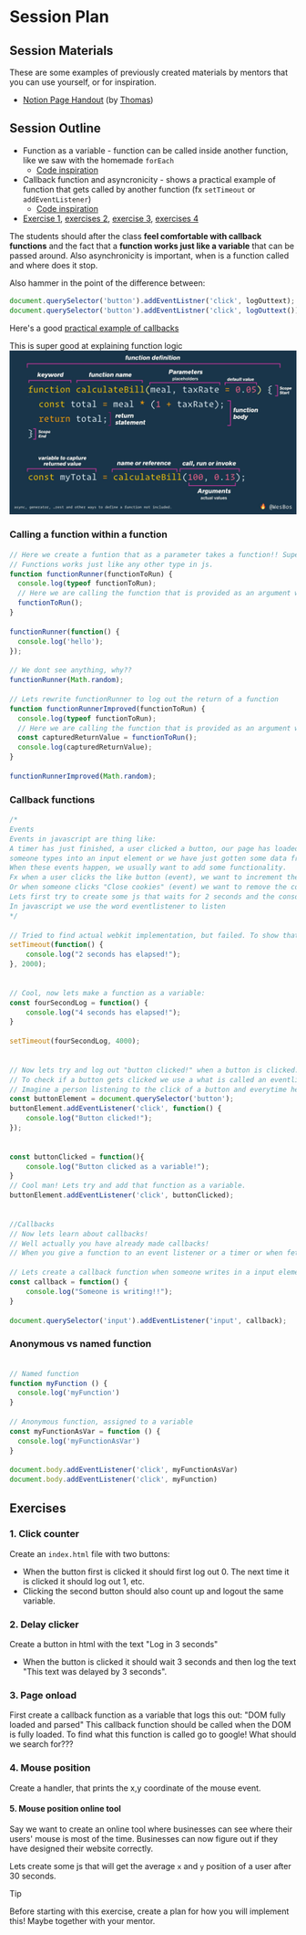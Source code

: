# Session Plan

## Session Materials

<!-- Previously used slides, docs or any other materials that future mentors could get value from should be listed here. If we don't have any (yet), this section can be removed. -->

These are some examples of previously created materials by mentors that you can use yourself, or for inspiration.

- [Notion Page Handout](https://dandy-birth-1b2.notion.site/HYF-Aarhus-JS-2-Week-3-6bce73b3a0bf47a3ad32ed12ee4d0519?pvs=4) (by [Thomas](https://github.com/te-online))

## Session Outline

<!-- Write a plan for the order of topics, points to cover, examples, timings, exercises and any other useful info to guide the session. -->

- Function as a variable - function can be called inside another function, like we saw with the homemade `forEach`
  - [Code inspiration](#calling-a-function-within-a-function)
- Callback function and asyncronicity - shows a practical example of function that gets called by another function (fx `setTimeout` or `addEventListener`)
  - [Code inspiration](#callback-functions)
- [Exercise 1](#1-click-counter), [exercises 2](#2-delay-clicker), [exercise 3](#3-page-onload), [exercises 4](#4-mouse-position)


The students should after the class **feel comfortable with callback functions** and the fact that a **function works just like a variable** that can be passed around. Also asynchronicity is important, when is a function called and where does it stop. 

Also hammer in the point of the difference between:
```js
document.querySelector('button').addEventListner('click', logOuttext);
document.querySelector('button').addEventListner('click', logOuttext());
```

Here's a good [practical example of callbacks](https://github.com/HackYourFuture-CPH/JavaScript/blob/class08/JavaScript2/Week5/classwork/extra_examples.md)

This is super good at explaining function logic
![Function graphic](./session-materials/function-graphic.jpg)

### Calling a function within a function

```js
// Here we create a funtion that as a parameter takes a function!! Super weird right!? 
// Functions works just like any other type in js. 
function functionRunner(functionToRun) {
  console.log(typeof functionToRun);
  // Here we are calling the function that is provided as an argument when calling functionRunner
  functionToRun();
}

functionRunner(function() {
  console.log('hello');
});

// We dont see anything, why??
functionRunner(Math.random);

// Lets rewrite functionRunner to log out the return of a function 
function functionRunnerImproved(functionToRun) {
  console.log(typeof functionToRun);
  // Here we are calling the function that is provided as an argument when calling functionRunner
  const capturedReturnValue = functionToRun();
  console.log(capturedReturnValue);
}

functionRunnerImproved(Math.random);

```

### Callback functions 
```js
/*
Events
Events in javascript are thing like:
A timer has just finished, a user clicked a button, our page has loaded,
someone types into an input element or we have just gotten some data from a server. 
When these events happen, we usually want to add some functionality. 
Fx when a user clicks the like button (event), we want to increment the like counter and color the like button blue.
Or when someone clicks "Close cookies" (event) we want to remove the cookie div.
Lets first try to create some js that waits for 2 seconds and the console.logs out "2 seconds has elapsed!"
In javascript we use the word eventlistener to listen  
*/

// Tried to find actual webkit implementation, but failed. To show that the setTimeout implementation is just calling the provided function after a given time
setTimeout(function() {
    console.log("2 seconds has elapsed!");
}, 2000);


// Cool, now lets make a function as a variable:
const fourSecondLog = function() {
    console.log("4 seconds has elapsed!");
}

setTimeout(fourSecondLog, 4000);


// Now lets try and log out "button clicked!" when a button is clicked.
// To check if a button gets clicked we use a what is called an eventlistener.
// Imagine a person listening to the click of a button and everytime he hears a click he yells out "CLICKED".
const buttonElement = document.querySelector('button');
buttonElement.addEventListener('click', function() {
    console.log("Button clicked!");
});


const buttonClicked = function(){
    console.log("Button clicked as a variable!");
}
// Cool man! Lets try and add that function as a variable.
buttonElement.addEventListener('click', buttonClicked);


//Callbacks 
// Now lets learn about callbacks!
// Well actually you have already made callbacks!
// When you give a function to an event listener or a timer or when fetching data you are using a callback function

// Lets create a callback function when someone writes in a input element
const callback = function() {
    console.log("Someone is writing!!");
}

document.querySelector('input').addEventListener('input', callback);

```


### Anonymous vs named function

```js

// Named function
function myFunction () {
  console.log('myFunction')
}

// Anonymous function, assigned to a variable
const myFunctionAsVar = function () {
  console.log('myFunctionAsVar')
}

document.body.addEventListener('click', myFunctionAsVar)
document.body.addEventListener('click', myFunction)

```





## Exercises

<!-- Exercises might appear inside the Session Outline section if they are tightly integrated into the flow of the session. If you have more like a library of exercises that should be worked through in order, then you could also list them in a separate section here. -->

### 1. Click counter
Create an `index.html` file with two buttons:
- When the button first is clicked it should first log out 0. The next time it is clicked it should log out 1, etc.
- Clicking the second button should also count up and logout the same variable.

### 2. Delay clicker
Create a button in html with the text "Log in 3 seconds"
- When the button is clicked it should wait 3 seconds and then log the text "This text was delayed by 3 seconds".

### 3. Page onload
First create a callback function as a variable that logs this out: "DOM fully loaded and parsed"
This callback function should be called when the DOM is fully loaded.
To find what this function is called go to google! What should we search for???

### 4. Mouse position
Create a handler, that prints the x,y coordinate of the mouse event.

#### 5. Mouse position online tool
Say we want to create an online tool where businesses can see where their users' mouse is most of the time. Businesses can now figure out if they have designed their website correctly. 

 Lets create some js that will get the average `x` and `y` position of a user after 30 seconds. 

> [!TIP]
> Before starting with this exercise, create a plan for how you will implement this! Maybe together with your mentor. 